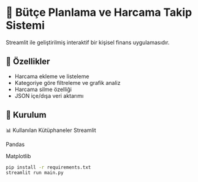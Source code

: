 # 💸 Bütçe Planlama ve Harcama Takip Sistemi

Streamlit ile geliştirilmiş interaktif bir kişisel finans uygulamasıdır.

## 🎯 Özellikler
- Harcama ekleme ve listeleme
- Kategoriye göre filtreleme ve grafik analiz
- Harcama silme özelliği
- JSON içe/dışa veri aktarımı

## 🔧 Kurulum
📊 Kullanılan Kütüphaneler
Streamlit

Pandas

Matplotlib

```bash
pip install -r requirements.txt
streamlit run main.py

